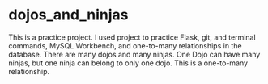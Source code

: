 # dojos_and_ninjas

This is a practice project.
I used project to practice Flask, git, and terminal commands, MySQL Workbench, and one-to-many relationships in the database.
There are many dojos and many ninjas.
One Dojo can have many ninjas, but one ninja can belong to only one dojo.
This is a one-to-many relationship.


